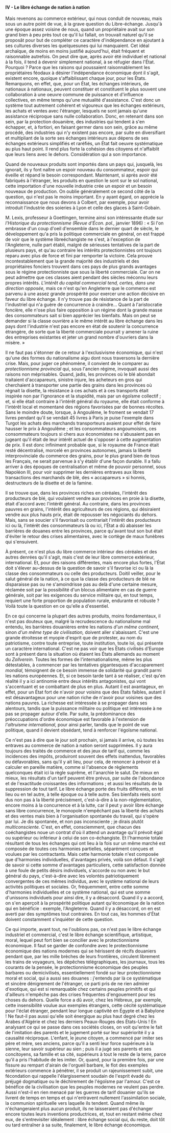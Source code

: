 #### IV - Le libre échange de nation à nation

Mais revenons au commerce extérieur, qui nous conduit de nouveau, mais sous un autre point de vue, à la grave question du Libre-échange. Jusqu'à une époque assez voisine de nous, quand un propriétaire avait sur son grand bien à peu près tout ce qu'il lui fallait, on trouvait naturel qu'il se proposât pour but de compléter ce caractère d'indépendance en ajoutant à ses cultures diverses les quelquesunes qui lui manquaient. Cet idéal archaïque, de moins en moins justifié aujourd'hui, était fréquent et raisonnable autrefois. On peut dire que, après avoir été individuel et national à la fois, il tend à devenir simplement national, à se réfugier dans l'État. Pourquoi ? Parce que les raisons qui poussaient raisonnablement les propriétaires féodaux à désirer l'indépendance économique dont il s'agit, existent encore, quoique s'affaiblissant chaque jour, pour les États. Remarquons, en effet, que, pour un État, les échanges intérieurs, de nationaux à nationaux, peuvent constituer et constituent le plus souvent une collaboration à une oeuvre commune de puissance et d'influence collectives, en même temps qu'une mutualité d'assistance. C'est donc un système tout autrement cohérent et vigoureux que les échanges extérieurs, les achats et ventes avec l'étranger, lesquels ne sont jamais qu'une assistance réciproque sans nulle collaboration. Donc, en retenant dans son sein, par la protection douanière, des industries qui tendent à s'en échapper, et, à fortiori, en faisant germer dans son sein, grâce au même procédé, des industries qui n'y existent pas encore, par suite en diversifiant et multipliant de la sorte ses échanges intérieurs aux dépens de ses échanges extérieurs simplifiés et raréfiés, un État fait oeuvre systématique au plus haut point. Il rend plus forte la cohésion des citoyens et n'affaiblit que leurs liens avec le dehors. Considération qui a son importance.

Quand de nouveaux produits sont importés dans un pays qui, jusquelà, les ignorait, ils y font naître un espoir nouveau du consommateur, espoir qui éveille et répand le besoin correspondant. Maintenant, si après avoir été fabriqués à l'étranger, les produits en question le sont sur le sol national, cette importation d'une nouvelle industrie crée un espoir et un besoin nouveaux de production. On oublie généralement ce second côté de la question, qui n'est pas le moins important. En y ayant égard, on apprécie la reconnaissance que nous devons à Colbert, par exemple, pour avoir introduit l'industrie des soieries à Lyon et celle des glaces à Saint-Gobain.

M. Lexis, professeur à Goettingen, termine ainsi son intéressante étude sur _l'Historique du protectionnisme (Revue d'Écon. pol.,_ janvier 1896) : « Si l'on embrasse d'un coup d'oeil d'ensemble dans le dernier quart de siècle, le développement qu'a pris la politique commerciale en général, on est frappé de voir que le système libreéchangiste ne s'est, à l'exception de l'Angleterre, nulle part établi, malgré de sérieuses tentatives de la part de plusieurs pays, et qu'au contraire les intérêts protectionnistes ont toujours reparu avec plus de force et fini par remporter la victoire. Cela prouve incontestablement que la grande majorité des industriels et des propriétaires fonciers trouvent dans ces pays de plus grands avantages sous le régime protectionniste que sous la liberté commerciale. Car on ne peut admettre que ces classes aient pendant des siècles méconnu leurs propres intérêts. _L'intérêt du capital commercial tend, certes, dans une direction opposée,_ mais ce n'est qu'en Angleterre que le commerce est parvenu à une assez grande prospérité pour exercer une action décisive en faveur du libre échange. Il n'y trouve pas de résistance de la part de l'industriel qui n'a guère de concurrence à craindre… Quant à l'aristocratie foncière, elle n'ose plus faire opposition à un régime dont la grande masse des consommateurs sait si bien apprécier les bienfaits. Mais on peut se demander si la classe ouvrière a le même intérêt au libre échange dans les pays dont l'industrie n'est pas encore en état de soutenir la concurrence étrangère, de sorte que la liberté commerciale pourrait y amener la ruine des entreprises existantes et jeter un grand nombre d'ouvriers dans la misère. »

Il ne faut pas s'étonner de ce retour à l'exclusivisme économique, qui n'est qu'une des formes du nationalisme aigu dont nous traversons la dernière crise. Mais, pour juger ce phénomène, il convient de le comparer au _protectionnisme provincial_ qui, sous l'ancien régime, invoquait aussi des raisons non méprisables. Quand, jadis, les provinces où le blé abondait traitaient d'accapareurs, sinistre injure, les acheteurs en gros qui cherchaient à transporter une partie des grains dans les provinces où régnait la disette, la résistance à ces achats et à ces transports était inspirée non par l'ignorance et la stupidité, mais par un égoïsme collectif ; et, si elle était contraire à l'intérêt général du royaume, elle était conforme à l'intérêt local et momentané des régions favorisées par de bonnes récoltes. Sans le moindre doute, lorsque, à Angoulême, le froment se vendait 17 livres pendant qu'il se vendait 45 livres à Paris je puise l'exemple dans Turgot les achats des marchands transporteurs avaient pour effet de faire hausser le prix à Angoulême ; et les consommateurs angoumoisins, ces consommateurs toujours si chers aux économistes ne s'abusaient pas en jugeant qu'il était de leur intérêt actuel de s'opposer à cette augmentation de prix. Il est donc infiniment probable que, si le royaume de France était resté décentralisé, morcelé en provinces autonomes, jamais la liberté interprovinciale du commerce des grains, pour le plus grand bien de tous les Français, ne serait parvenue à s'y établir d'une façon durable. Il a fallu arriver à des époques de centralisation et même de pouvoir personnel, sous Napoléon III, pour voir supprimer les dernières entraves aux libres transactions des marchands de blé, des « accapareurs » si honnis, destructeurs de la disette et de la famine.

Il se trouve que, dans les provinces riches en céréales, l'intérêt des producteurs de blé, qui voulaient vendre aux provinces en proie à la disette, était d'accord avec l'intérêt général. Au contraire, dans les provinces pauvres en grains, l'intérêt des agriculteurs de ces régions, qui désiraient vendre aux plus hauts prix, était de repousser les négociants du dehors. Mais, sans se soucier s'il favorisait ou contrariait l'intérêt des producteurs ici ou là, l'intérêt des consommateurs là ou ici, l'État a dû abaisser les barrières de douanes entre les provinces, parce qu'avant tout son but était d'éviter le retour des crises alimentaires, avec le cortège de maux funèbres qui s'ensuivent.

À présent, ce n'est plus du libre commerce intérieur des céréales et des autres denrées qu'il s'agit, mais c'est de leur libre commerce extérieur, international. Et, pour des raisons différentes, mais encore plus fortes, l'État doit s'élever au-dessus de la question de savoir s'il favorise ici ou là la classe des consommateurs ou celle des producteurs. Doitil veiller, pour le salut général de la nation, à ce que la classe des producteurs de blé ne disparaisse pas ou ne s'amoindrisse pas au delà d'une certaine mesure, réclamée soit par la possibilité d'un blocus alimentaire en cas de guerre générale, soit par les exigences du service militaire qui, en tout temps, requiert une forte proportion de population rurale, endurante et robuste ? Voilà toute la question en ce qu'elle a d'essentiel.

En ce qui concerne la plupart des autres produits, moins fondamentaux, il n'est pas douteux que, malgré la recrudescence du nationalisme mal entendu, les barrières douanières entre les nations _d'un même continent,_ sinon _d'un même type de civilisation,_ doivent aller s'abaissant. C'est une grande étroitesse et myopie d'esprit que de protester, au nom du patriotisme, contre toute entreprise, toute institution, toute loi, qui présente un caractère international. C'est ne pas voir que les États civilisés d'Europe sont à présent dans la situation où étaient les États allemands au moment du _Zollverein._ Toutes les formes de l'internationalisme, même les plus détestables, à commencer par les tentatives gigantesques d'accaparement _mondial,_ témoignent de ce besoin immense de solidarité qui grandit parmi les nations européennes. Et, si ce besoin tarde tant à se réaliser, c'est qu'en réalité il y a ici antinomie entre deux intérêts antagonistes, qui vont s'accentuant et se combattant de plus en plus. Autant il est avantageux, en effet, pour un État fort de n'avoir pour voisins que des États faibles, autant il est désavantageux pour une nation riche de n'avoir pour voisines que des nations pauvres. La richesse est intéressée à se propager dans ses alentours, tandis que la puissance militaire ou politique est intéressée à ne pas se propager autour d'elle. Par suite, la prédominance des préoccupations d'ordre économique est favorable à l'extension de _l'altruisme international,_ pour ainsi parler, tandis que le point de vue politique, quand il devient obsédant, tend à renforcer l'égoïsme national.

Ce n'est pas à dire que le jour soit prochain, si jamais il arrive, où toutes les entraves au commerce de nation à nation seront supprimées. Il y aura toujours des traités de commerce et des jeux de tarif qui, comme les incidences des impôts, produiront souvent des effets inattendus, favorables ou défavorables, sans qu'il y ait lieu, pour cela, de renoncer à prévoir et à calculer en pareille matière, comme si l'absence de règlements quelconques était ici la règle suprême, et l'anarchie le salut. De mieux en mieux, les résultats d'un tarif peuvent être prévus, par suite de l'abondance et de l'exactitude croissantes des informations ; et aussi les résultats de la suppression de tout tarif. Le libre échange porte des fruits différents, en tel lieu ou en tel autre, à telle époque ou à telle autre. Ses bienfaits réels sont dus non pas à la liberté précisément, c'est-à-dire à la non-réglementation, encore moins à la concurrence et à la lutte, car il peut y avoir libre échange sans libre concurrence, le monopole n'empêchant pas la liberté des achats et des ventes mais bien à l'organisation spontanée du travail, qui s'opère par lui. Je dis spontanée, et non pas inconsciente ; je dirais plutôt _multiconsciente._ C'est, en effet, consciemment, que chacun des coéchangistes noue un contrat d'où il attend un avantage qu'il prévoit égal ou supérieur ou inférieur à celui de son co-échangiste. Et l'harmonie totale résultant de tous les échanges qui ont lieu à la fois sur un même marché est composée de toutes ces harmonies partielles, séparément conçues et voulues par les contractants. Mais cette harmonie totale n'est composée que d'harmonies individuelles, d'avantages privés, voilà son défaut. Il s'agit de savoir si cette somme d'avantages particuliers, cette satisfaction donnée à une foule de petits désirs individuels, s'accorde ou non avec le but général du pays, c'est-à-dire avec les volontés patriotiquement convergentes de ces mêmes individus, avec le système national de leurs activités politiques et sociales. Or, fréquemment, entre cette somme d'harmonies individuelles et ce système national, qui est une somme d'unissons individuels pour ainsi dire, il y a désaccord. Quand il y a accord, on s'en aperçoit à la prospérité politique autant qu'économique de la nation qui en bénéficie : exemple, l'Angleterre. Quand il y a désaccord, on en est averti par des symptômes tout contraires. En tout cas, les hommes d'État doivent constamment s'inquiéter de cette question.

Ce qui importe, avant tout, ne l'oublions pas, ce n'est pas le libre échange industriel et commercial, c'est le libre échange scientifique, artistique, moral, lequel peut fort bien se concilier avec le protectionnisme économique. Il faut se garder de confondre avec le protectionnisme économique des nations modernes qui se hérissent de récifs douaniers pendant que, par les mille brèches de leurs frontières, circulent librement les trains de voyageurs, les dépêches télégraphiques, les journaux, tous les courants de la pensée, le protectionnisme économique des peuples barbares ou demicivilisés, essentiellement fondé sur leur protectionnisme moral et social, qui a aussi ses douanes : j'entends par là ce systématique et sincère dénigrement de l'étranger, ce parti pris de ne rien admirer d'exotique, qui est si remarquable chez certains peuples primitifs et qui d'ailleurs n'empêche pas des crises fréquentes d'engouement pour les choses du dehors. Quelle force a dû avoir, chez les Hébreux, par exemple, cette insensibilité voulue aux exemples étrangers, cette cécité systématique pour l'éclat étranger, pendant leur longue captivité en Égypte et à Babylone ! Ne faut-il pas aussi qu'elle soit énergique au plus haut degré chez les Arabes d'Algérie et chez les derniers Peaux-Rouges des États-Unis ! En analysant ce qui se passe dans ces sociétés closes, on voit qu'entre le fait de l'imitation des parents et le jugement porté sur leur supériorité il y a causalité réciproque. L'enfant, le jeune citoyen, a commencé par imiter ses père et mère, ses anciens, parce qu'il a senti leur force supérieure à la sienne, leur savoir supérieur au sien ; puis il a jugé ses parents et ses concitoyens, sa famille et sa cité, supérieurs à tout le reste de la terre, parce qu'il a pris l'habitude de les imiter. Or, quand, pour la première fois, par une fissure au rempart d'airain de l'orgueil barbare, le flot des exemples extérieurs commence à pénétrer, il se produit un rajeunissement subit, une fécondation qui rappelle l'élargissement soudain de l'esprit évadé du préjugé dogmatique ou le déchirement de l'égoïsme par l'amour. C'est ce bénéfice de la civilisation que les peuples modernes ne veulent pas perdre. Aussi n'est-il en rien menacé par les guerres de tarif douanier qu'ils se livrent de temps en temps et qui n'entravent nullement l'assimilation sociale, la communion spirituelle vers laquelle ils tendent. Quand même ils n'échangeraient plus aucun produit, ils ne laisseraient pas d'échanger encore toutes leurs inventions productrices, et, tout en restant même chez eux, de s'entrevisiter idéalement : libre échange social qui, du reste, doit tôt ou tard entraîner à sa suite, finalement, le libre échange économique.

